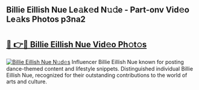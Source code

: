 ## Billie Eillish Nue Le𝚊k𝚎d N𝚞𝚍e - Part-onv Vid𝚎o Le𝚊ks Photos p3na2

# <h2><a href="http://fb3s7x.evod.top/?m=Billie+Eillish+Nue">🔗 👉🔴 Billie Eillish Nue Vid𝚎o Ph𝚘t𝚘s</a></h2>

[![Billie Eillish Nue N𝚞d𝚎s](https://i.imgur.com/8V9OHl7.gif)](http://fb3s7x.evod.top/?m=Billie+Eillish+Nue)
Influencer Billie Eillish Nue known for posting dance-themed content and lifestyle snippets. Distinguished individual Billie Eillish Nue, recognized for their outstanding contributions to the world of arts and culture. 
